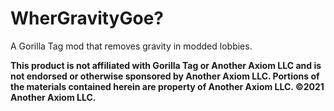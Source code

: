 # WherGravityGoe?
A Gorilla Tag mod that removes gravity in modded lobbies.

**This product is not affiliated with Gorilla Tag or Another Axiom LLC and is not endorsed or otherwise sponsored by Another Axiom LLC. Portions of the materials contained herein are property of Another Axiom LLC. ©2021 Another Axiom LLC.**
